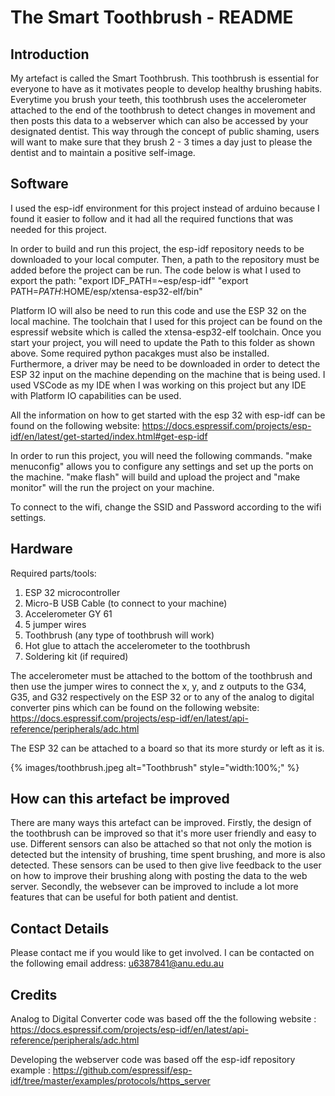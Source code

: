 # The Smart Toothbrush - README

## Introduction
My artefact is called the Smart Toothbrush. This toothbrush is essential for everyone to have as it motivates people to develop healthy brushing habits. Everytime you brush your teeth, this toothbrush uses the accelerometer attached to the end of the toothbrush to detect changes in movement and then posts this data to a webserver which can also be accessed by your designated dentist. This way through the concept of public shaming, users will want to make sure that they brush 2 - 3 times a day just to please the dentist and to maintain a positive self-image.

## Software
I used the esp-idf environment for this project instead of arduino because I found it easier to follow and it had all the required functions that was needed for this project.

In order to build and run this project, the esp-idf repository needs to be downloaded to your local computer. Then, a path to the repository must be added before the project can be run. The code below is what I used to export the path:
"export IDF_PATH=~esp/esp-idf"
"export PATH=$PATH:$HOME/esp/xtensa-esp32-elf/bin"

Platform IO will also be need to run this code and use the ESP 32 on the local machine. The toolchain that I used for this project can be found on the espressif website which is called the xtensa-esp32-elf toolchain. Once you start your project, you will need to update the Path to this folder as shown above. Some required python pacakges must also be installed. Furthermore, a driver may be need to be downloaded in order to detect the ESP 32 input on the machine depending on the machine that is being used. I used VSCode as my IDE when I was working on this project but any IDE with Platform IO capabilities can be used.

All the information on how to get started with the esp 32 with esp-idf can be found on the following website:
https://docs.espressif.com/projects/esp-idf/en/latest/get-started/index.html#get-esp-idf

In order to run this project, you will need the following commands. "make menuconfig" allows you to configure any settings and set up the ports on the machine. "make flash" will build and upload the project and "make monitor" will the run the project on your machine.

To connect to the wifi, change the SSID and Password according to the wifi settings.

## Hardware
Required parts/tools:
1. ESP 32 microcontroller
2. Micro-B USB Cable (to connect to your machine)
3. Accelerometer GY 61
4. 5 jumper wires
5. Toothbrush (any type of toothbrush will work)
6. Hot glue to attach the accelerometer to the toothbrush
7. Soldering kit (if required)

The accelerometer must be attached to the bottom of the toothbrush and then use the jumper wires to connect the x, y, and z outputs to the G34, G35, and G32 respectively on the ESP 32 or to any of the analog to digital converter pins which can be found on the following website:
https://docs.espressif.com/projects/esp-idf/en/latest/api-reference/peripherals/adc.html

The ESP 32 can be attached to a board so that its more sturdy or left as it is.

{% images/toothbrush.jpeg alt="Toothbrush" style="width:100%;" %}

## How can this artefact be improved
There are many ways this artefact can be improved. Firstly, the design of the toothbrush can be improved so that it's more user friendly and easy to use. Different sensors can also be attached so that not only the motion is detected but the intensity of brushing, time spent brushing, and more is also detected. These sensors can be used to then give live feedback to the user on how to improve their brushing along with posting the data to the web server. Secondly, the websever can be improved to include a lot more features that can be useful for both patient and dentist.

## Contact Details
Please contact me if you would like to get involved. I can be contacted on the following email address:
u6387841@anu.edu.au 

## Credits
Analog to Digital Converter code was based off the the following website :
https://docs.espressif.com/projects/esp-idf/en/latest/api-reference/peripherals/adc.html

Developing the webserver code was based off the esp-idf repository example : 
https://github.com/espressif/esp-idf/tree/master/examples/protocols/https_server
